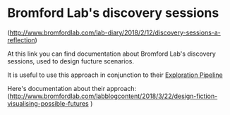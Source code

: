 # Bromford Lab's discovery sessions

(http://www.bromfordlab.com/lab-diary/2018/2/12/discovery-sessions-a-reflection)

At this link you can find documentation about Bromford Lab's discovery sessions, used to design fucture scenarios.

It is useful to use this approach in conjunction to their [Exploration Pipeline](https://trello.com/b/DUUozEVO/bromford-exploration-pipeline)

Here's documentation about their approach:
(http://www.bromfordlab.com/labblogcontent/2018/3/22/design-fiction-visualising-possible-futures )